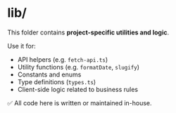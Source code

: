 # lib/

This folder contains **project-specific utilities and logic**.

Use it for:

- API helpers (e.g. `fetch-api.ts`)
- Utility functions (e.g. `formatDate`, `slugify`)
- Constants and enums
- Type definitions (`types.ts`)
- Client-side logic related to business rules

✅ All code here is written or maintained in-house.
